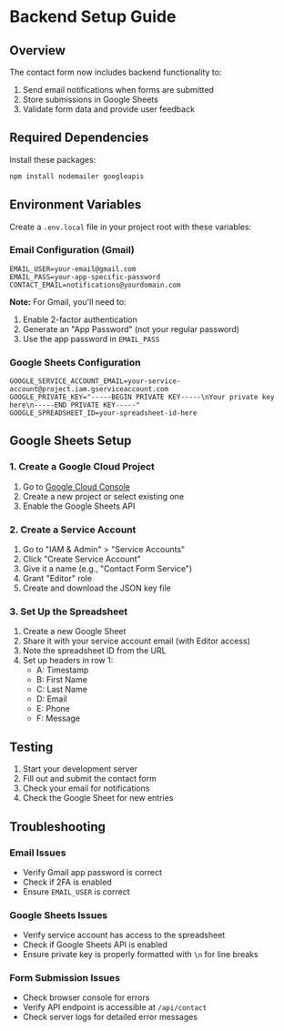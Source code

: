 # Backend Setup Guide

## Overview
The contact form now includes backend functionality to:
1. Send email notifications when forms are submitted
2. Store submissions in Google Sheets
3. Validate form data and provide user feedback

## Required Dependencies

Install these packages:
```bash
npm install nodemailer googleapis
```

## Environment Variables

Create a `.env.local` file in your project root with these variables:

### Email Configuration (Gmail)
```
EMAIL_USER=your-email@gmail.com
EMAIL_PASS=your-app-specific-password
CONTACT_EMAIL=notifications@yourdomain.com
```

**Note:** For Gmail, you'll need to:
1. Enable 2-factor authentication
2. Generate an "App Password" (not your regular password)
3. Use the app password in `EMAIL_PASS`

### Google Sheets Configuration
```
GOOGLE_SERVICE_ACCOUNT_EMAIL=your-service-account@project.iam.gserviceaccount.com
GOOGLE_PRIVATE_KEY="-----BEGIN PRIVATE KEY-----\nYour private key here\n-----END PRIVATE KEY-----"
GOOGLE_SPREADSHEET_ID=your-spreadsheet-id-here
```

## Google Sheets Setup

### 1. Create a Google Cloud Project
1. Go to [Google Cloud Console](https://console.cloud.google.com/)
2. Create a new project or select existing one
3. Enable the Google Sheets API

### 2. Create a Service Account
1. Go to "IAM & Admin" > "Service Accounts"
2. Click "Create Service Account"
3. Give it a name (e.g., "Contact Form Service")
4. Grant "Editor" role
5. Create and download the JSON key file

### 3. Set Up the Spreadsheet
1. Create a new Google Sheet
2. Share it with your service account email (with Editor access)
3. Note the spreadsheet ID from the URL
4. Set up headers in row 1:
   - A: Timestamp
   - B: First Name
   - C: Last Name
   - D: Email
   - E: Phone
   - F: Message

## Testing

1. Start your development server
2. Fill out and submit the contact form
3. Check your email for notifications
4. Check the Google Sheet for new entries

## Troubleshooting

### Email Issues
- Verify Gmail app password is correct
- Check if 2FA is enabled
- Ensure `EMAIL_USER` is correct

### Google Sheets Issues
- Verify service account has access to the spreadsheet
- Check if Google Sheets API is enabled
- Ensure private key is properly formatted with `\n` for line breaks

### Form Submission Issues
- Check browser console for errors
- Verify API endpoint is accessible at `/api/contact`
- Check server logs for detailed error messages
